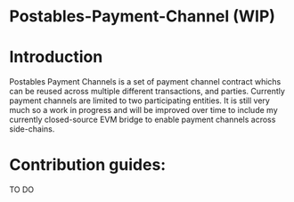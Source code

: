 # Postables-Payment-Channel (WIP)

# Introduction

Postables Payment Channels is a set of payment channel contract whichs can be reused across multiple different transactions, and parties. Currently payment channels are limited to two participating entities. It is still very much so a work in progress and will be improved over time to include my currently closed-source EVM bridge to enable payment channels across side-chains.

# Contribution guides:
TO DO